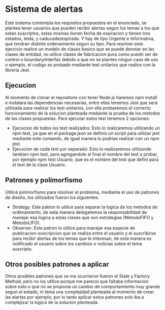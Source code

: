 # Sistema de alertas
Este sistema contempla los requisitos propuestos en el enunciado, se plantea tener usuarios que pueden recibir alertas segun los temas a los que estan suscriptos, estas mismas tienen fecha de expiracion y tienen tres estados, leida, y caducada/expirada. Y hay de tipo Urgente e Informativa, que tendran distinto ordenamiento segun su tipo.
Para resolver este ejercicio realice un modelo de clases basico que se puede denotar en las clases de entidad, no utilice clases de fabricacion pura como puedn ser de control o boundary/interfaz debido a que no se planteo ningun caso de uso o ejemplo, el codigo es probado mediante test unitarios que realice con la libreria Jest.


## Ejecucion
Al momento de clonar el repositorio con tener Node.js haremos npm install e instalara las dependencias necesarias, entre ellas tenemos Jest que será utilizada para realizar los test unitarios, con ella probaremos el correcto funcionamiento de la solucion planteada mediante la prueba de los metodos de las clases propuestas. Para ejecutar estos test tenemos 2 opciones:
- Ejecucion de todos los test realizados: Esto lo realizaremos utilizando un npm test, ya que en el package.json se definio un script para utilizar jest mediante este comando, de igual manera lo podrias realizar con un npm jest.
- Ejecucion de cada test por separado: Esto lo realizaremos utilizando tambien npm test, pero agregandole al final el nombre del test a probar, por ejemplo npm test Usuario, que es el nombre del test que defini para el test de la clase Usuario.

## Patrones y polimorfismo

Utilicé polimorfismo para resolver el problema, mediante el uso de patrones de diseño, los utilizados fueron los siguientes:
- Strategy: Este patron lo utilice para separar la logica de los metodos de ordenamiento, de esta manera delegaremos la responsabilidad de manejar esa logica a estas clases que son estrategias (MetodoFIFO y MetodoLIFO). 
- Observer: Este patron lo utilice para manejar esa especie de publicacion-suscripcion que se realiza entre el usuario y el suscribirse para recibir alertas de los temas que le interesan, de esta manera es notificado el usuario sobre los cambios o noticias sobre el tema suscripto.

## Otros posibles patrones a aplicar

Otros posibles patrones que se me ocurrieron fueron el State y Factory Method, pero no los utilice porque me parecio que faltaba informacion sobre esto o que no se proponia un cambio de comportamiento muy grande segun el estado, ni tenia una complejidad planteada al momento de crear las alartas por ejemplo, por lo tanto aplicar estos patrones solo iba a complejizar la logica de la solucion planteada. 

